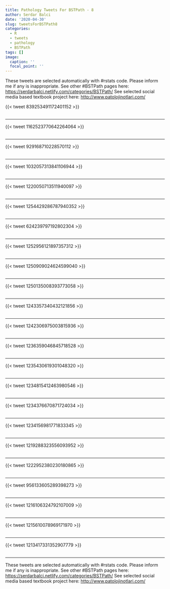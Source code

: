```yaml
---
title: Pathology Tweets For BSTPath - 8
author: Serdar Balci
date: '2020-04-30'
slug: tweetsForBSTPath8
categories:
  - R
  - tweets
  - pathology
  - BSTPath
tags: []
image:
  caption: ''
  focal_point: ''
---
```



These tweets are selected automatically with #rstats code. Please inform me if any is inappropriate.
See other #BSTPath pages here: https://serdarbalci.netlify.com/categories/BSTPath/ 
See selected social media based textbook project here: http://www.patolojinotlari.com/

{{< tweet 839253491172401152 >}}
<br>
<br>
<hr>
{{< tweet 1162523770642264064 >}}
<br>
<br>
<hr>
{{< tweet 929168710228570112 >}}
<br>
<br>
<hr>
{{< tweet 1032057313841106944 >}}
<br>
<br>
<hr>
{{< tweet 1220050713511940097 >}}
<br>
<br>
<hr>
{{< tweet 1254429286787940352 >}}
<br>
<br>
<hr>
{{< tweet 624239797192802304 >}}
<br>
<br>
<hr>
{{< tweet 1252956121897357312 >}}
<br>
<br>
<hr>
{{< tweet 1250909024624599040 >}}
<br>
<br>
<hr>
{{< tweet 1250135008393773058 >}}
<br>
<br>
<hr>
{{< tweet 1243357340432121856 >}}
<br>
<br>
<hr>
{{< tweet 1242306975003815936 >}}
<br>
<br>
<hr>
{{< tweet 1236359046845718528 >}}
<br>
<br>
<hr>
{{< tweet 1235430619301048320 >}}
<br>
<br>
<hr>
{{< tweet 1234815412463980546 >}}
<br>
<br>
<hr>
{{< tweet 1234376670871724034 >}}
<br>
<br>
<hr>
{{< tweet 1234156981771833345 >}}
<br>
<br>
<hr>
{{< tweet 1219288323556093952 >}}
<br>
<br>
<hr>
{{< tweet 1222952380230180865 >}}
<br>
<br>
<hr>
{{< tweet 956133605289398273 >}}
<br>
<br>
<hr>
{{< tweet 1216106324792107009 >}}
<br>
<br>
<hr>
{{< tweet 1215610078969171970 >}}
<br>
<br>
<hr>
{{< tweet 1213417331352907779 >}}
<br>
<br>
<hr>


These tweets are selected automatically with #rstats code. Please inform me if any is inappropriate.
See other #BSTPath pages here: https://serdarbalci.netlify.com/categories/BSTPath/ 
See selected social media based textbook project here: http://www.patolojinotlari.com/
